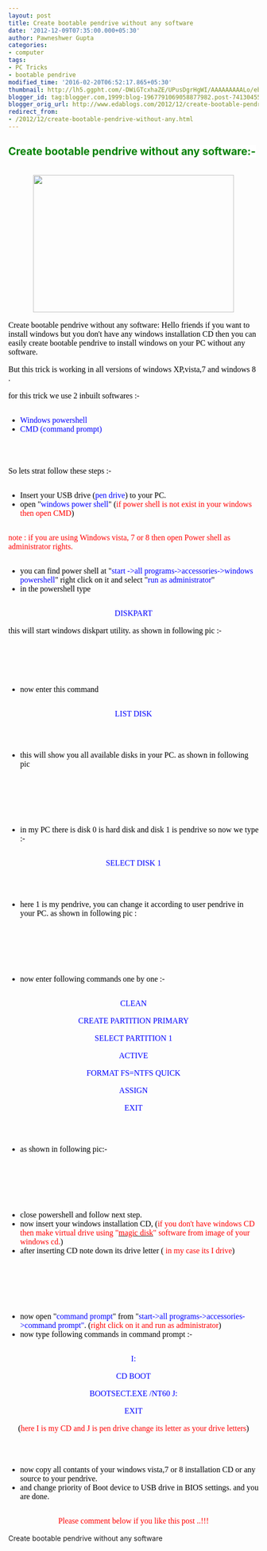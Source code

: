 ```yaml
---
layout: post
title: Create bootable pendrive without any software
date: '2012-12-09T07:35:00.000+05:30'
author: Pawneshwer Gupta
categories:
- computer
tags:
- PC Tricks
- bootable pendrive
modified_time: '2016-02-20T06:52:17.865+05:30'
thumbnail: http://lh5.ggpht.com/-DWiGTcxhaZE/UPusDgrHgWI/AAAAAAAAALo/eb9CoMkBSN4/s72-c/2i9k12o_thumb%25255B1%25255D.jpg?imgmax=800
blogger_id: tag:blogger.com,1999:blog-1967791069058877982.post-7413045515326855680
blogger_orig_url: http://www.edablogs.com/2012/12/create-bootable-pendrive-without-any.html
redirect_from:
- /2012/12/create-bootable-pendrive-without-any.html
---
```


<div dir="ltr" style="text-align: left;" trbidi="on"><h2><span style="background-color: white; color: green;">Create bootable pendrive without any software:-</span></h2><br /><div class="separator" style="clear: both; text-align: center;"><a href="http://lh3.ggpht.com/-LaB9ocN-34Y/UPusACurVEI/AAAAAAAAALg/VDdDwwdPCEw/s1600-h/2i9k12o%25255B3%25255D.jpg" style="margin-left: 1em; margin-right: 1em;"><img alt="" border="0" src="http://lh5.ggpht.com/-DWiGTcxhaZE/UPusDgrHgWI/AAAAAAAAALo/eb9CoMkBSN4/2i9k12o_thumb%25255B1%25255D.jpg?imgmax=800" height="276" style="background-image: none; border-width: 0px; display: inline; padding-left: 0px; padding-right: 0px; padding-top: 0px;" title="" width="404" /></a></div><span style="color: black; font-family: &quot;verdana&quot; , &quot;geneva&quot;; font-size: medium;"></span><br /><span style="color: black; font-family: &quot;verdana&quot; , &quot;geneva&quot;; font-size: medium;">Create bootable pendrive without any software: Hello friends if you want to install windows but you don't have any windows installation CD then you can easily create bootable pendrive to install windows on your PC without any software.</span>     <br /><br /><span style="color: black; font-family: &quot;verdana&quot; , &quot;geneva&quot;; font-size: medium;">But this trick is working in all versions of windows XP,vista,7 and windows 8 .</span>     <br /><br /><span style="color: black; font-family: &quot;verdana&quot; , &quot;geneva&quot;; font-size: medium;">for this trick we use 2 inbuilt softwares :-</span>     <br /><ul>   <br /><li><span style="color: blue; font-family: &quot;verdana&quot; , &quot;geneva&quot;; font-size: medium;">Windows powershell</span>       </li><li><span style="color: blue; font-family: &quot;verdana&quot; , &quot;geneva&quot;; font-size: medium;">CMD (command prompt)</span>       </li></ul><br /><span style="color: black; font-family: &quot;verdana&quot; , &quot;geneva&quot;; font-size: medium;">&nbsp;</span>   <br /><br /><span style="color: black; font-family: &quot;verdana&quot; , &quot;geneva&quot;; font-size: medium;">So lets strat follow these steps :-</span>   <br /><ul>   <br /><li><span style="color: black; font-family: &quot;verdana&quot; , &quot;geneva&quot;; font-size: medium;">Insert your USB drive (<span style="color: blue;">pen drive</span>) to your PC.</span>       </li><li><span style="color: black; font-family: &quot;verdana&quot; , &quot;geneva&quot;; font-size: medium;">open "<span style="color: blue;">windows power shell</span>" (<span style="color: red;">if power shell is not exist in your windows then open CMD</span>) </span>      </li></ul><br /><span style="color: red; font-family: &quot;verdana&quot; , &quot;geneva&quot;; font-size: medium;">note : if you are using Windows vista, 7 or 8 then open Power shell as administrator rights.</span>   <br /><ul>   <br /><li><span style="color: black; font-family: &quot;verdana&quot; , &quot;geneva&quot;; font-size: medium;">you can find power shell at "<span style="color: blue;">start -&gt;all programs-&gt;accessories-&gt;windows powershell</span>" right click on it and select "<span style="color: blue;">run as administrator</span>"</span>       </li><li><span style="color: black; font-family: &quot;verdana&quot; , &quot;geneva&quot;; font-size: medium;">in the powershell type </span>      </li></ul><br /><div style="text-align: center;"><span style="color: blue; font-family: &quot;verdana&quot; , &quot;geneva&quot;; font-size: medium;">DISKPART</span></div><br /><span style="color: black; font-family: &quot;verdana&quot; , &quot;geneva&quot;; font-size: medium;">this will start windows diskpart utility. as shown in following pic :-</span>   <br /><br /><span style="color: black; font-family: &quot;verdana&quot; , &quot;geneva&quot;; font-size: medium;"><a href="http://www.trickslover.com/wp-content/uploads/2012/12/BOOT1.jpg"><span style="color: black;"></span></a></span>   <br /><br /><span style="color: black; font-family: &quot;verdana&quot; , &quot;geneva&quot;; font-size: medium;">&nbsp;</span>   <br /><ul>   <br /><li><span style="color: black; font-family: &quot;verdana&quot; , &quot;geneva&quot;; font-size: medium;">now enter this command</span>       </li></ul><br /><div style="text-align: center;"><span style="color: blue; font-family: &quot;verdana&quot; , &quot;geneva&quot;; font-size: medium;">LIST DISK</span></div><br /><br /><ul>   <br /><li><span style="color: black; font-family: &quot;verdana&quot; , &quot;geneva&quot;; font-size: medium;">this will show you all available disks in your PC. as shown in following pic</span>       </li></ul><br /><span style="color: black; font-family: &quot;verdana&quot; , &quot;geneva&quot;; font-size: medium;"><a href="http://www.trickslover.com/wp-content/uploads/2012/12/BOOT2.jpg"><span style="color: black;"></span></a></span>   <br /><br /><span style="color: black; font-family: &quot;verdana&quot; , &quot;geneva&quot;; font-size: medium;">&nbsp;</span>   <br /><ul>   <br /><li><span style="color: black; font-family: &quot;verdana&quot; , &quot;geneva&quot;; font-size: medium;">in my PC there is disk 0 is hard disk and disk 1 is pendrive so now we type :-</span>       </li></ul><br /><div style="text-align: center;"><span style="color: blue; font-family: &quot;verdana&quot; , &quot;geneva&quot;; font-size: medium;">SELECT DISK 1</span></div><br /><br /><ul>   <br /><li><span style="color: black; font-family: &quot;verdana&quot; , &quot;geneva&quot;; font-size: medium;">here 1 is my pendrive, you can change it according to user pendrive in your PC. as shown in following pic :</span>       </li></ul><br /><span style="color: black; font-family: &quot;verdana&quot; , &quot;geneva&quot;; font-size: medium;"><a href="http://www.trickslover.com/wp-content/uploads/2012/12/BOOT3.jpg"><span style="color: black;"></span></a></span>   <br /><br /><span style="color: black; font-family: &quot;verdana&quot; , &quot;geneva&quot;; font-size: medium;">&nbsp;</span>   <br /><ul>   <br /><li><span style="color: black; font-family: &quot;verdana&quot; , &quot;geneva&quot;; font-size: medium;">now enter following commands one by one :-</span>       </li></ul><br /><div style="text-align: center;"><span style="color: blue; font-family: &quot;verdana&quot; , &quot;geneva&quot;; font-size: medium;">CLEAN</span></div><br /><div style="text-align: center;"><span style="color: blue; font-family: &quot;verdana&quot; , &quot;geneva&quot;; font-size: medium;">CREATE PARTITION PRIMARY</span></div><br /><div style="text-align: center;"><span style="color: blue; font-family: &quot;verdana&quot; , &quot;geneva&quot;; font-size: medium;">SELECT PARTITION 1</span></div><br /><div style="text-align: center;"><span style="color: blue; font-family: &quot;verdana&quot; , &quot;geneva&quot;; font-size: medium;">ACTIVE</span></div><br /><div style="text-align: center;"><span style="color: blue; font-family: &quot;verdana&quot; , &quot;geneva&quot;; font-size: medium;">FORMAT FS=NTFS QUICK</span></div><br /><div style="text-align: center;"><span style="color: blue; font-family: &quot;verdana&quot; , &quot;geneva&quot;; font-size: medium;">ASSIGN</span></div><br /><div style="text-align: center;"><span style="color: blue; font-family: &quot;verdana&quot; , &quot;geneva&quot;; font-size: medium;">EXIT</span></div><br /><br /><ul>   <br /><li><span style="color: black; font-family: &quot;verdana&quot; , &quot;geneva&quot;; font-size: medium;">as shown in following pic:-</span>       </li></ul><br /><span style="color: black; font-family: &quot;verdana&quot; , &quot;geneva&quot;; font-size: medium;"><a href="http://www.trickslover.com/wp-content/uploads/2012/12/BOOT4.jpg"><span style="color: black;"></span></a></span>   <br /><br /><span style="color: black; font-family: &quot;verdana&quot; , &quot;geneva&quot;; font-size: medium;">&nbsp;</span>   <br /><ul>   <br /><li><span style="color: black; font-family: &quot;verdana&quot; , &quot;geneva&quot;; font-size: medium;">close powershell and follow next step.</span>       </li><li><span style="color: black; font-family: &quot;verdana&quot; , &quot;geneva&quot;; font-size: medium;">now insert your windows installation CD, (<span style="color: red;">if you don't have windows CD then make virtual drive using "<a href="http://adf.ly/FkAts" target="_blank"><span style="color: red;">magic disk</span></a>" software from image of your windows cd.</span>)</span>       </li><li><span style="color: black; font-family: &quot;verdana&quot; , &quot;geneva&quot;; font-size: medium;">after inserting CD note down its drive letter (<span style="color: red;"> in my case its I drive</span>)</span>       </li></ul><br /><span style="color: black; font-family: &quot;verdana&quot; , &quot;geneva&quot;; font-size: medium;"><a href="http://www.trickslover.com/wp-content/uploads/2012/12/BOOT5.jpg"><span style="color: black;"></span></a></span>   <br /><br /><span style="color: black; font-family: &quot;verdana&quot; , &quot;geneva&quot;; font-size: medium;">&nbsp;</span>   <br /><ul>   <br /><li><span style="color: black; font-family: &quot;verdana&quot; , &quot;geneva&quot;; font-size: medium;">now open "<span style="color: blue;">command prompt</span>" from "<span style="color: blue;">start-&gt;all programs-&gt;accessories-&gt;command prompt"</span>. (<span style="color: red;">right click on it and run as administrator</span>)</span>       </li><li><span style="color: black; font-family: &quot;verdana&quot; , &quot;geneva&quot;; font-size: medium;">now type following commands in command prompt :-</span>       </li></ul><br /><div style="text-align: center;"><span style="color: blue; font-family: &quot;verdana&quot; , &quot;geneva&quot;; font-size: medium;">I:</span></div><br /><div style="text-align: center;"><span style="color: blue; font-family: &quot;verdana&quot; , &quot;geneva&quot;; font-size: medium;">CD BOOT</span></div><br /><div style="text-align: center;"><span style="color: blue; font-family: &quot;verdana&quot; , &quot;geneva&quot;; font-size: medium;">BOOTSECT.EXE /NT60 J:</span></div><br /><div style="text-align: center;"><span style="color: blue; font-family: &quot;verdana&quot; , &quot;geneva&quot;; font-size: medium;">EXIT</span></div><br /><div style="text-align: center;"><span style="color: black; font-family: &quot;verdana&quot; , &quot;geneva&quot;; font-size: medium;">(<span style="color: red;">here I is my CD and J is pen drive change its letter as your drive letters</span>)</span></div><br /><br /><ul>   <br /><li><span style="color: black; font-family: &quot;verdana&quot; , &quot;geneva&quot;; font-size: medium;">now copy all contants of your windows vista,7 or 8 installation CD or any source to your pendrive.</span>       </li><li><span style="color: black; font-family: &quot;verdana&quot; , &quot;geneva&quot;; font-size: medium;">and change priority of Boot device to USB drive in BIOS settings. and you are done.</span>       </li></ul><br /><div style="text-align: center;"><span style="color: red; font-family: &quot;verdana&quot; , &quot;geneva&quot;; font-size: medium;">Please comment below if you like this post ..!!!</span></div><br />Create bootable pendrive without any software      </div>
